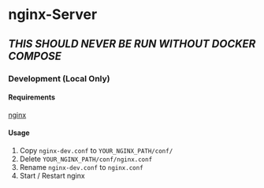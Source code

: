 # nginx-Server

## **_THIS SHOULD NEVER BE RUN WITHOUT DOCKER COMPOSE_**

### Development (Local Only)

#### Requirements

[nginx](http://nginx.org/)

#### Usage

1. Copy `nginx-dev.conf` to `YOUR_NGINX_PATH/conf/`
1. Delete `YOUR_NGINX_PATH/conf/nginx.conf`
1. Rename `nginx-dev.conf` to `nginx.conf`
1. Start / Restart nginx
